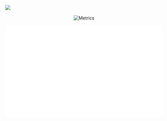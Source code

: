 <!-- [![My GitHub Stats](https://github-readme-stats.vercel.app/api/?username=kelcheone&count_private=true&theme=chartreuse-dark&showicons=true&hide=issues,contribs)]() -->

<!-- [![Top Langs](https://github-readme-stats.vercel.app/api/top-langs/?username=kelcheone&layout=compact&theme=chartreuse-dark)](https://github.com/kelcheone/github-readme-stats) -->

![](https://visitor-badge.laobi.icu/badge?page_id=kelcheone.kelcheone)

<!-- ![alt text](https://github.com/kelcheone/ReadME/blob/master/generated/overview.svg?raw=true) -->

<div align='center'>

![Metrics](https://metrics.lecoq.io/kelcheone?template=classic&followup=1&lines=1&introduction=1&languages=1&isocalendar=1&achievements=1&gists=1&stars=1&isocalendar.duration=half-year&languages.ignored=html%2C%20css&languages.limit=8&languages.sections=most-used&languages.colors=github&languages.details=percentage&languages.threshold=10%25&languages.indepth=true&languages.categories=markup%2C%20programming&languages.recent.categories=markup%2C%20programming&languages.recent.load=300&languages.recent.days=14&introduction.title=true&stars.limit=4&followup.sections=repositories&achievements.threshold=C&achievements.secrets=true&achievements.display=detailed&achievements.limit=9&config.timezone=Africa%2FNairobi)

![alt text](https://github.com/kelcheone/ReadME/blob/master/generated/languages.svg?raw=true)

</div>

<!---
kelcheone/kelcheone is a ✨ special ✨ repository because its `README.md` (this file) appears on your GitHub profile.
You can click the Preview link to take a look at your changes.
--->
